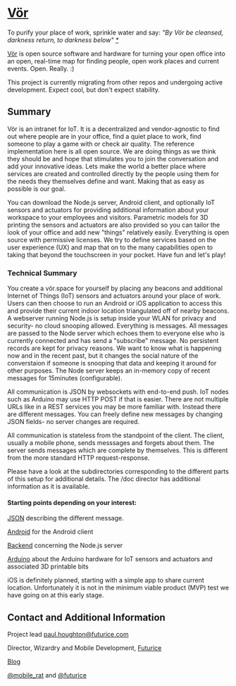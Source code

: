 # [Vör](http://vor.space)

To purify your place of work, sprinkle water and say: *"By Vör be cleansed, darkness return, to darkness below"  [*](http://www.northernpaganism.org/shrines/handmaidens/vor/who-is.html)*

[Vör](http://vor.space) is open source software and hardware for turning your open office into an open, real-time map for finding people, open work places and current events. Open. Really. :)

This project is currently migrating from other repos and undergoing active development. Expect cool, but don't expect stability.

## Summary

Vör is an intranet for IoT. It is a decentralized and vendor-agnostic to find out where people are in your office, find a quiet place to work, find someone to play a game with or check air quality. The reference implementation here is all open source. We are doing things as we think they should be and hope that stimulates you to join the conversation and add your innovative ideas. Lets make the world a better place where services are created and controlled directly by the people using them for the needs they themselves define and want. Making that as easy as possible is our goal.

You can download the Node.js server, Android client, and optionally IoT sensors and actuators for providing additional information about your workspace to your employees and visitors. Parametric models for 3D printing the sensors and actuators are also provided so you can tailor the look of your office and add new "things" relatively easily. Everything is open source with permissive licenses. We try to define services based on the user experience (UX) and map that on to the many capabilities open to taking that beyond the touchscreen in your pocket. Have fun and let's play!


### Technical Summary

You create a vör.space for yourself by placing any beacons and additional Internet of Things (IoT) sensors and actuators around your place of work. Users can then choose to run an Android or iOS application to access this and provide their current indoor location triangulated off of nearby beacons. A webserver running Node.js is setup inside your WLAN for privacy and security- no cloud snooping allowed. Everything is messages. All messages are passed to the Node server which echoes them to everyone else who is currently connected and has send a "subscribe" message. No persistent records are kept for privacy reasons. We want to know what is happening now and in the recent past, but it changes the social nature of the converstaion if someone is snooping that data and keeping it around for other purposes. The Node server keeps an in-memory copy of recent messages for 15minutes (configurable).

All communication is JSON by websockets with end-to-end push. IoT nodes such as Arduino may use HTTP POST if that is easier. There are not multiple URLs like in a REST services you may be more familiar with. Instead there are different messages. You can freely define new messages by changing JSON fields- no server changes are required.

All communication is stateless from the standpoint of the client. The client, usually a mobile phone, sends messsages and forgets about them. The server sends messages which are complete by themselves. This is different from the more standard HTTP request-response.

Please have a look at the subdirectories corresponding to the different parts of this setup for additional details. The /doc director has additional information as it is available.

#### Starting points depending on your interest:

[JSON](/doc/json-schema.md) describing the different message.

[Android](/vor-android/README.md) for the Android client

[Backend](/vor-backend/README.md) concerning the Node.js server

[Arduino](/vor-arduino/README.md) about the Arduino hardware for IoT sensors and actuators and associated 3D printable bits

iOS is definitely planned, starting with a simple app to share current location. Unfortunately it is not in the minimum viable product (MVP) test we have going on at this early stage.

## Contact and Additional Information

Project lead paul.houghton@futurice.com

Director, Wizardry and Mobile Development, [Futurice](http://futurice.com/)

[Blog](http://futurice.com/people/paul-houghton)

[@mobile_rat](https://twitter.com/mobile_rat/) and [@futurice](https://twitter.com/mobile_rat/)
